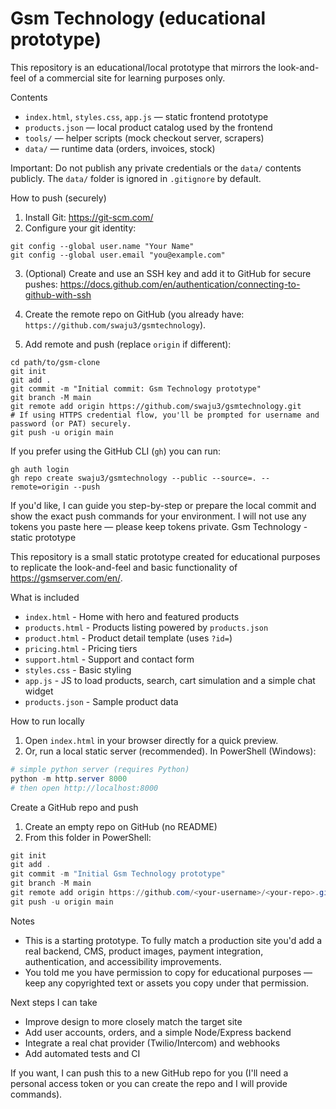 # Gsm Technology (educational prototype)

This repository is an educational/local prototype that mirrors the look-and-feel of a commercial site for learning purposes only.

Contents
- `index.html`, `styles.css`, `app.js` — static frontend prototype
- `products.json` — local product catalog used by the frontend
- `tools/` — helper scripts (mock checkout server, scrapers)
- `data/` — runtime data (orders, invoices, stock)

Important: Do not publish any private credentials or the `data/` contents publicly. The `data/` folder is ignored in `.gitignore` by default.

How to push (securely)
1. Install Git: https://git-scm.com/
2. Configure your git identity:

```pwsh
git config --global user.name "Your Name"
git config --global user.email "you@example.com"
```

3. (Optional) Create and use an SSH key and add it to GitHub for secure pushes: https://docs.github.com/en/authentication/connecting-to-github-with-ssh

4. Create the remote repo on GitHub (you already have: `https://github.com/swaju3/gsmtechnology`).

5. Add remote and push (replace `origin` if different):

```pwsh
cd path/to/gsm-clone
git init
git add .
git commit -m "Initial commit: Gsm Technology prototype"
git branch -M main
git remote add origin https://github.com/swaju3/gsmtechnology.git
# If using HTTPS credential flow, you'll be prompted for username and password (or PAT) securely.
git push -u origin main
```

If you prefer using the GitHub CLI (`gh`) you can run:

```pwsh
gh auth login
gh repo create swaju3/gsmtechnology --public --source=. --remote=origin --push
```

If you'd like, I can guide you step-by-step or prepare the local commit and show the exact push commands for your environment. I will not use any tokens you paste here — please keep tokens private.
Gsm Technology - static prototype

This repository is a small static prototype created for educational purposes to replicate the look-and-feel and basic functionality of https://gsmserver.com/en/.

What is included
- `index.html` - Home with hero and featured products
- `products.html` - Products listing powered by `products.json`
- `product.html` - Product detail template (uses `?id=`)
- `pricing.html` - Pricing tiers
- `support.html` - Support and contact form
- `styles.css` - Basic styling
- `app.js` - JS to load products, search, cart simulation and a simple chat widget
- `products.json` - Sample product data

How to run locally
1. Open `index.html` in your browser directly for a quick preview.
2. Or, run a local static server (recommended). In PowerShell (Windows):

```powershell
# simple python server (requires Python)
python -m http.server 8000
# then open http://localhost:8000
```

Create a GitHub repo and push
1. Create an empty repo on GitHub (no README)
2. From this folder in PowerShell:

```powershell
git init
git add .
git commit -m "Initial Gsm Technology prototype"
git branch -M main
git remote add origin https://github.com/<your-username>/<your-repo>.git
git push -u origin main
```

Notes
- This is a starting prototype. To fully match a production site you'd add a real backend, CMS, product images, payment integration, authentication, and accessibility improvements.
- You told me you have permission to copy for educational purposes — keep any copyrighted text or assets you copy under that permission.

Next steps I can take
- Improve design to more closely match the target site
- Add user accounts, orders, and a simple Node/Express backend
- Integrate a real chat provider (Twilio/Intercom) and webhooks
- Add automated tests and CI

If you want, I can push this to a new GitHub repo for you (I'll need a personal access token or you can create the repo and I will provide commands).
